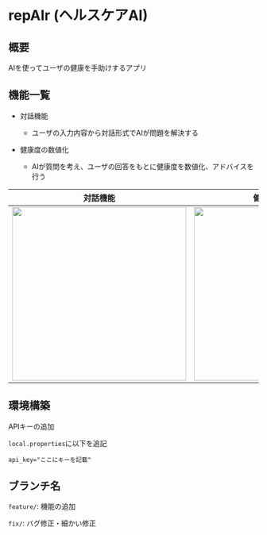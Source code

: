 # repAIr  (ヘルスケアAI)
## 概要
AIを使ってユーザの健康を手助けするアプリ

## 機能一覧
- 対話機能
  - ユーザの入力内容から対話形式でAIが問題を解決する

- 健康度の数値化
  - AIが質問を考え、ユーザの回答をもとに健康度を数値化、アドバイスを行う

|対話機能|健康度の数値化|
|--|--|
| <img src="https://github.com/ta7sus4/HealthcareAi/assets/85665552/da1111fd-d6a4-472f-9d27-f81c41f799f2" width=350> | <img src="https://github.com/ta7sus4/HealthcareAi/assets/85665552/46c3d893-0ecd-478d-adbb-305c6879faba" width=350> |


## 環境構築
APIキーの追加

`local.properties`に以下を追記
```
api_key="ここにキーを記載"
```


## ブランチ名
`feature/`: 機能の追加

`fix/`: バグ修正・細かい修正

